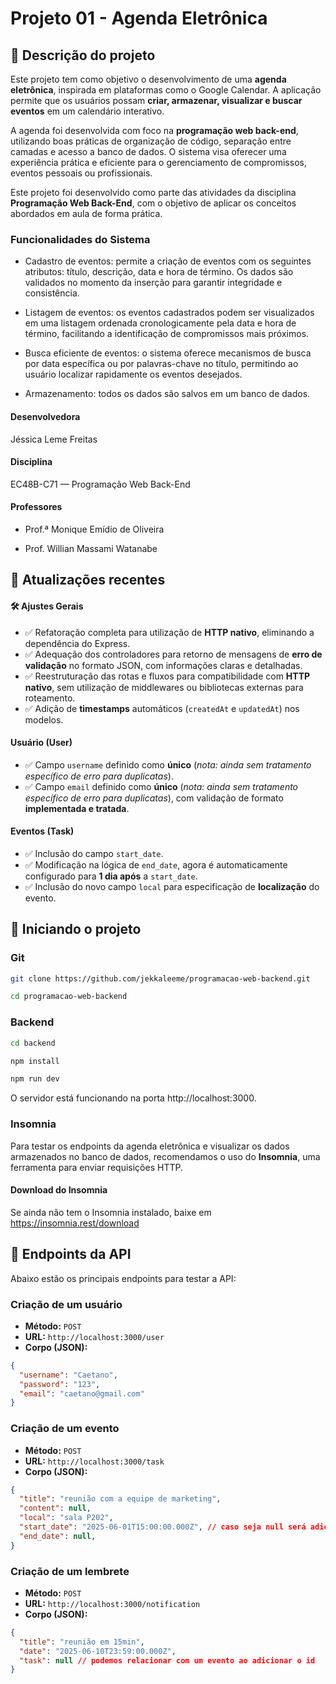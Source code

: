 # Projeto 01 - Agenda Eletrônica

## 🔗 Descrição do projeto
Este projeto tem como objetivo o desenvolvimento de uma **agenda eletrônica**, inspirada em plataformas como o Google Calendar. A aplicação permite que os usuários possam **criar, armazenar, visualizar e buscar eventos** em um calendário interativo.

A agenda foi desenvolvida com foco na **programação web back-end**, utilizando boas práticas de organização de código, separação entre camadas e acesso a banco de dados. O sistema visa oferecer uma experiência prática e eficiente para o gerenciamento de compromissos, eventos pessoais ou profissionais.

Este projeto foi desenvolvido como parte das atividades da disciplina **Programação Web Back-End**, com o objetivo de aplicar os conceitos abordados em aula de forma prática.

### Funcionalidades do Sistema
- Cadastro de eventos: permite a criação de eventos com os seguintes atributos: título, descrição, data e hora de término. Os dados são validados no momento da inserção para garantir integridade e consistência.

- Listagem de eventos: os eventos cadastrados podem ser visualizados em uma listagem ordenada cronologicamente pela data e hora de término, facilitando a identificação de compromissos mais próximos.

- Busca eficiente de eventos: o sistema oferece mecanismos de busca por data específica ou por palavras-chave no título, permitindo ao usuário localizar rapidamente os eventos desejados.

- Armazenamento: todos os dados são salvos em um banco de dados.

#### Desenvolvedora
Jéssica Leme Freitas

#### Disciplina
EC48B-C71 — Programação Web Back-End

#### Professores
- Prof.ª Monique Emídio de Oliveira

- Prof. Willian Massami Watanabe

## 🔗 Atualizações recentes

#### 🛠️ Ajustes Gerais
- ✅ Refatoração completa para utilização de **HTTP nativo**, eliminando a dependência do Express.
- ✅ Adequação dos controladores para retorno de mensagens de **erro de validação** no formato JSON, com informações claras e detalhadas.
- ✅ Reestruturação das rotas e fluxos para compatibilidade com **HTTP nativo**, sem utilização de middlewares ou bibliotecas externas para roteamento.
- ✅ Adição de **timestamps** automáticos (`createdAt` e `updatedAt`) nos modelos.

#### Usuário (User)
- ✅ Campo `username` definido como **único** (*nota: ainda sem tratamento específico de erro para duplicatas*).
- ✅ Campo `email` definido como **único** (*nota: ainda sem tratamento específico de erro para duplicatas*), com validação de formato **implementada e tratada**.

####  Eventos (Task)
- ✅ Inclusão do campo `start_date`.
- ✅ Modificação na lógica de `end_date`, agora é automaticamente configurado para **1 dia após** a `start_date`.
- ✅ Inclusão do novo campo `local` para especificação de **localização** do evento.

## 🔗 Iniciando o projeto

### Git
```bash
git clone https://github.com/jekkaleeme/programacao-web-backend.git

cd programacao-web-backend
```

### Backend
```bash
cd backend

npm install

npm run dev
```
O servidor está funcionando na porta http://localhost:3000.

### Insomnia

Para testar os endpoints da agenda eletrônica e visualizar os dados armazenados no banco de dados, recomendamos o uso do **Insomnia**, uma ferramenta para enviar requisições HTTP.

####  Download do Insomnia

Se ainda não tem o Insomnia instalado, baixe em https://insomnia.rest/download

## 🔗 Endpoints da API

Abaixo estão os principais endpoints para testar a API:

### Criação de um usuário

- **Método:** `POST`
- **URL:** `http://localhost:3000/user`
- **Corpo (JSON):**
```json
{
  "username": "Caetano",
  "password": "123",
  "email": "caetano@gmail.com"
}
```

### Criação de um evento

- **Método:** `POST`
- **URL:** `http://localhost:3000/task`
- **Corpo (JSON):**
```json
{
  "title": "reunião com a equipe de marketing",
  "content": null,
  "local": "sala P202",
  "start_date": "2025-06-01T15:00:00.000Z", // caso seja null será adicionado a data atual
  "end_date": null,
}
```

### Criação de um lembrete

- **Método:** `POST`
- **URL:** `http://localhost:3000/notification`
- **Corpo (JSON):**
```json
{
  "title": "reunião em 15min",
  "date": "2025-06-10T23:59:00.000Z",
  "task": null // podemos relacionar com um evento ao adicionar o id
}
```